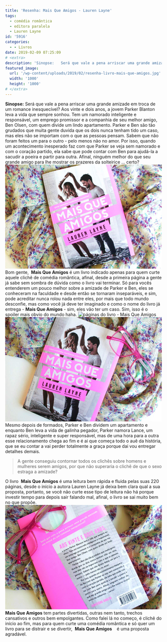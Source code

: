 ```yaml
---
title: 'Resenha: Mais Que Amigos - Lauren Layne'
tags:
  - comédia romântica
  - editora paralela
  - Lauren Layne
id: '5916'
categories:
  - - Livros
date: 2019-02-09 07:25:09
# <extra>
description: 'Sinopse:   Será que vale a pena arriscar uma grande amizade em troca de um romance inesquecível? Aos vinte e dois anos, a jovem Parker Blanton leva a vida que sempre sonhou. Tem um namorado inteligente e responsável, um emprego promissor e a companhia de seu melhor amigo, Ben Olsen, com quem divide um lindo apartamento. Parker e Ben são tão grudados que muita gente duvida que os dois nunca tenham tido um caso, mas eles não se importam com o que as pessoas pensam. Sabem que não foram feitos um para o outro &#8211; pelo menos não no amor. Por isso, quando um acontecimento inesperado faz com que Parker se veja sem namorado e com o coração partido, ela sabe que pode contar com Ben para ajudá-la a sacudir a poeira e partir para outra. Afinal, ninguém melhor do que &hellip;'
featured_image: 
  url: '/wp-content/uploads/2019/02/resenha-livro-mais-que-amigos.jpg'
  width: '1000'
  height: '1000'
# </extra>
---
```


**Sinopse:** Será que vale a pena arriscar uma grande amizade em troca de um romance inesquecível? Aos vinte e dois anos, a jovem Parker Blanton leva a vida que sempre sonhou. Tem um namorado inteligente e responsável, um emprego promissor e a companhia de seu melhor amigo, Ben Olsen, com quem divide um lindo apartamento. Parker e Ben são tão grudados que muita gente duvida que os dois nunca tenham tido um caso, mas eles não se importam com o que as pessoas pensam. Sabem que não foram feitos um para o outro - pelo menos não no amor. Por isso, quando um acontecimento inesperado faz com que Parker se veja sem namorado e com o coração partido, ela sabe que pode contar com Ben para ajudá-la a sacudir a poeira e partir para outra. Afinal, ninguém melhor do que seu grande amigo para lhe mostrar os prazeres da solteirice ... certo? ![capa do livro - Mais Que Amigos](/wp-content/uploads/2019/02/capa-do-livro-mais-que-amigos.jpg "capa do livro - Mais Que Amigos") Bom gente,  **Mais Que Amigos** é um livro indicado apenas para quem curte aquele clichê de comédia romântica, afinal, desde a primeira página a gente já sabe sem sombra de dúvida como o livro vai terminar. Só para vocês entenderem um pouco melhor sobre a amizade de Parker e Ben, eles se conheceram na faculdade e desde então se tornaram inseparáveis, e sim, pode acreditar nunca rolou nada entre eles, por mais que todo mundo desconfie, mas como você já deve ter imaginado e como o nome do livro já entrega - **Mais Que Amigos** \- sim, eles vão ter um caso. Sim, isso é o spoiler mais obvio do mundo haha. ![páginas do livro - Mais Que Amigos](/wp-content/uploads/2019/02/páginas-do-livro-mais-que-amigos.jpg "páginas do livro - Mais Que Amigos") ![resenha do livro - Mais Que Amigos](/wp-content/uploads/2019/02/resenha-livro-mais-que-amigos.jpg "resenha do livro - Mais Que Amigos") Mesmo depois de formados, Parker e Ben dividem um apartamento e enquanto Ben leva a vida de galinha pegador, Parker namora Lance, um rapaz sério, inteligente e super responsável, mas de uma hora para a outra esse relacionamento chega ao fim e é ai que começa todo o auê da história, que se eu contar a vai perder totalmente a graça porque dai vou entregar detalhes demais.

> A gente conseguiu contornar todos os clichês sobre homens e mulheres serem amigos, por que não superaria o clichê de que o sexo estraga a amizade?

O livro  **Mais Que Amigos** é uma leitura bem rápida e fluida pelas suas 220 páginas, desde o início a autora Lauren Layne já deixa bem clara qual a sua proposta, portanto, se você não curte esse tipo de leitura não há porque investir tempo para depois sair falando mal, afinal, o livro se sai muito bem no que propõe. ![contra capa do livro - Mais Que Amigos](/wp-content/uploads/2019/02/contra-capa-livro-mais-que-amigos.jpg "contra capa do livro - Mais Que Amigos") **Mais Que Amigos** tem partes divertidas, outras nem tanto, trechos cansativos e outros bem empolgantes. Como falei lá no começo, é clichê do início ao fim, mas para quem curte uma comédia romântica e só quer um livro para se distrair e se divertir,  **Mais Que Amigos**    é uma proposta agradável.
